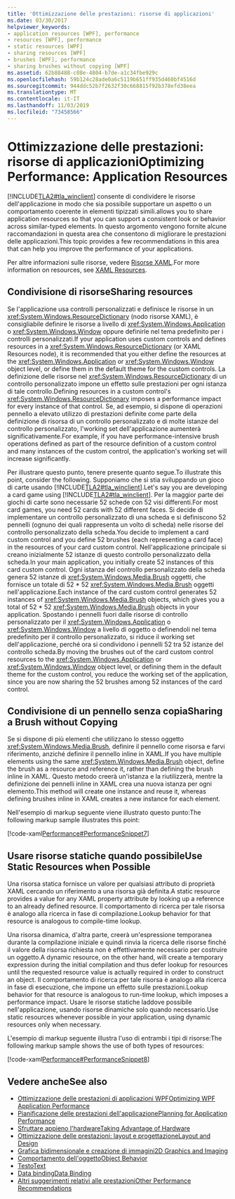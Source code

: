 ```yaml
---
title: 'Ottimizzazione delle prestazioni: risorse di applicazioni'
ms.date: 03/30/2017
helpviewer_keywords:
- application resources [WPF], performance
- resources [WPF], performance
- static resources [WPF]
- sharing resources [WPF]
- brushes [WPF], performance
- sharing brushes without copying [WPF]
ms.assetid: 62b88488-c08e-4804-b7de-a1c34fbe929c
ms.openlocfilehash: 59b124c28ade0a6c5119b651ff935d460bf4516d
ms.sourcegitcommit: 944ddc52b7f2632f30c668815f92b378efd38eea
ms.translationtype: MT
ms.contentlocale: it-IT
ms.lasthandoff: 11/03/2019
ms.locfileid: "73458566"
---
```

# <a name="optimizing-performance-application-resources"></a><span data-ttu-id="f4df1-102">Ottimizzazione delle prestazioni: risorse di applicazioni</span><span class="sxs-lookup"><span data-stu-id="f4df1-102">Optimizing Performance: Application Resources</span></span>
[!INCLUDE[TLA2#tla_winclient](../../../../includes/tla2sharptla-winclient-md.md)] <span data-ttu-id="f4df1-103">consente di condividere le risorse dell'applicazione in modo che sia possibile supportare un aspetto o un comportamento coerente in elementi tipizzati simili.</span><span class="sxs-lookup"><span data-stu-id="f4df1-103">allows you to share application resources so that you can support a consistent look or behavior across similar-typed elements.</span></span> <span data-ttu-id="f4df1-104">In questo argomento vengono fornite alcune raccomandazioni in questa area che consentono di migliorare le prestazioni delle applicazioni.</span><span class="sxs-lookup"><span data-stu-id="f4df1-104">This topic provides a few recommendations in this area that can help you improve the performance of your applications.</span></span>  
  
 <span data-ttu-id="f4df1-105">Per altre informazioni sulle risorse, vedere [Risorse XAML](../../../desktop-wpf/fundamentals/xaml-resources-define.md).</span><span class="sxs-lookup"><span data-stu-id="f4df1-105">For more information on resources, see [XAML Resources](../../../desktop-wpf/fundamentals/xaml-resources-define.md).</span></span>  
  
## <a name="sharing-resources"></a><span data-ttu-id="f4df1-106">Condivisione di risorse</span><span class="sxs-lookup"><span data-stu-id="f4df1-106">Sharing resources</span></span>  
 <span data-ttu-id="f4df1-107">Se l'applicazione usa controlli personalizzati e definisce le risorse in un <xref:System.Windows.ResourceDictionary> (nodo risorse XAML), è consigliabile definire le risorse a livello di <xref:System.Windows.Application> o <xref:System.Windows.Window> oppure definirle nel tema predefinito per i controlli personalizzati.</span><span class="sxs-lookup"><span data-stu-id="f4df1-107">If your application uses custom controls and defines resources in a <xref:System.Windows.ResourceDictionary> (or XAML Resources node), it is recommended that you either define the resources at the <xref:System.Windows.Application> or <xref:System.Windows.Window> object level, or define them in the default theme for the custom controls.</span></span> <span data-ttu-id="f4df1-108">La definizione delle risorse nel <xref:System.Windows.ResourceDictionary> di un controllo personalizzato impone un effetto sulle prestazioni per ogni istanza di tale controllo.</span><span class="sxs-lookup"><span data-stu-id="f4df1-108">Defining resources in a custom control's <xref:System.Windows.ResourceDictionary> imposes a performance impact for every instance of that control.</span></span> <span data-ttu-id="f4df1-109">Se, ad esempio, si dispone di operazioni pennello a elevato utilizzo di prestazioni definite come parte della definizione di risorsa di un controllo personalizzato e di molte istanze del controllo personalizzato, l'working set dell'applicazione aumenterà significativamente.</span><span class="sxs-lookup"><span data-stu-id="f4df1-109">For example, if you have performance-intensive brush operations defined as part of the resource definition of a custom control and many instances of the custom control, the application's working set will increase significantly.</span></span>  
  
 <span data-ttu-id="f4df1-110">Per illustrare questo punto, tenere presente quanto segue.</span><span class="sxs-lookup"><span data-stu-id="f4df1-110">To illustrate this point, consider the following.</span></span> <span data-ttu-id="f4df1-111">Supponiamo che si stia sviluppando un gioco di carte usando [!INCLUDE[TLA2#tla_winclient](../../../../includes/tla2sharptla-winclient-md.md)].</span><span class="sxs-lookup"><span data-stu-id="f4df1-111">Let's say you are developing a card game using [!INCLUDE[TLA2#tla_winclient](../../../../includes/tla2sharptla-winclient-md.md)].</span></span> <span data-ttu-id="f4df1-112">Per la maggior parte dei giochi di carte sono necessarie 52 schede con 52 visi differenti.</span><span class="sxs-lookup"><span data-stu-id="f4df1-112">For most card games, you need 52 cards with 52 different faces.</span></span> <span data-ttu-id="f4df1-113">Si decide di implementare un controllo personalizzato di una scheda e si definiscono 52 pennelli (ognuno dei quali rappresenta un volto di scheda) nelle risorse del controllo personalizzato della scheda.</span><span class="sxs-lookup"><span data-stu-id="f4df1-113">You decide to implement a card custom control and you define 52 brushes (each representing a card face) in the resources of your card custom control.</span></span> <span data-ttu-id="f4df1-114">Nell'applicazione principale si creano inizialmente 52 istanze di questo controllo personalizzato della scheda.</span><span class="sxs-lookup"><span data-stu-id="f4df1-114">In your main application, you initially create 52 instances of this card custom control.</span></span> <span data-ttu-id="f4df1-115">Ogni istanza del controllo personalizzato della scheda genera 52 istanze di <xref:System.Windows.Media.Brush> oggetti, che fornisce un totale di 52 \* 52 <xref:System.Windows.Media.Brush> oggetti nell'applicazione.</span><span class="sxs-lookup"><span data-stu-id="f4df1-115">Each instance of the card custom control generates 52 instances of <xref:System.Windows.Media.Brush> objects, which gives you a total of 52 \* 52 <xref:System.Windows.Media.Brush> objects in your application.</span></span> <span data-ttu-id="f4df1-116">Spostando i pennelli fuori dalle risorse di controllo personalizzato per il <xref:System.Windows.Application> o <xref:System.Windows.Window> a livello di oggetto o definendoli nel tema predefinito per il controllo personalizzato, si riduce il working set dell'applicazione, perché ora si condividono i pennelli 52 tra 52 istanze del controllo scheda.</span><span class="sxs-lookup"><span data-stu-id="f4df1-116">By moving the brushes out of the card custom control resources to the <xref:System.Windows.Application> or <xref:System.Windows.Window> object level, or defining them in the default theme for the custom control, you reduce the working set of the application, since you are now sharing the 52 brushes among 52 instances of the card control.</span></span>  
  
## <a name="sharing-a-brush-without-copying"></a><span data-ttu-id="f4df1-117">Condivisione di un pennello senza copia</span><span class="sxs-lookup"><span data-stu-id="f4df1-117">Sharing a Brush without Copying</span></span>  
 <span data-ttu-id="f4df1-118">Se si dispone di più elementi che utilizzano lo stesso oggetto <xref:System.Windows.Media.Brush>, definire il pennello come risorsa e farvi riferimento, anziché definire il pennello inline in XAML.</span><span class="sxs-lookup"><span data-stu-id="f4df1-118">If you have multiple elements using the same <xref:System.Windows.Media.Brush> object, define the brush as a resource and reference it, rather than defining the brush inline in XAML.</span></span> <span data-ttu-id="f4df1-119">Questo metodo creerà un'istanza e la riutilizzerà, mentre la definizione dei pennelli inline in XAML crea una nuova istanza per ogni elemento.</span><span class="sxs-lookup"><span data-stu-id="f4df1-119">This method will create one instance and reuse it, whereas defining brushes inline in XAML creates a new instance for each element.</span></span>  
  
 <span data-ttu-id="f4df1-120">Nell'esempio di markup seguente viene illustrato questo punto:</span><span class="sxs-lookup"><span data-stu-id="f4df1-120">The following markup sample illustrates this point:</span></span>  
  
 [!code-xaml[Performance#PerformanceSnippet7](~/samples/snippets/csharp/VS_Snippets_Wpf/Performance/CSharp/BrushResource.xaml#performancesnippet7)]  
  
## <a name="use-static-resources-when-possible"></a><span data-ttu-id="f4df1-121">Usare risorse statiche quando possibile</span><span class="sxs-lookup"><span data-stu-id="f4df1-121">Use Static Resources when Possible</span></span>  
 <span data-ttu-id="f4df1-122">Una risorsa statica fornisce un valore per qualsiasi attributo di proprietà XAML cercando un riferimento a una risorsa già definita.</span><span class="sxs-lookup"><span data-stu-id="f4df1-122">A static resource provides a value for any XAML property attribute by looking up a reference to an already defined resource.</span></span> <span data-ttu-id="f4df1-123">Il comportamento di ricerca per tale risorsa è analogo alla ricerca in fase di compilazione.</span><span class="sxs-lookup"><span data-stu-id="f4df1-123">Lookup behavior for that resource is analogous to compile-time lookup.</span></span>  
  
 <span data-ttu-id="f4df1-124">Una risorsa dinamica, d'altra parte, creerà un'espressione temporanea durante la compilazione iniziale e quindi rinvia la ricerca delle risorse finché il valore della risorsa richiesta non è effettivamente necessario per costruire un oggetto.</span><span class="sxs-lookup"><span data-stu-id="f4df1-124">A dynamic resource, on the other hand, will create a temporary expression during the initial compilation and thus defer lookup for resources until the requested resource value is actually required in order to construct an object.</span></span> <span data-ttu-id="f4df1-125">Il comportamento di ricerca per tale risorsa è analogo alla ricerca in fase di esecuzione, che impone un effetto sulle prestazioni.</span><span class="sxs-lookup"><span data-stu-id="f4df1-125">Lookup behavior for that resource is analogous to run-time lookup, which imposes a performance impact.</span></span> <span data-ttu-id="f4df1-126">Usare le risorse statiche laddove possibile nell'applicazione, usando risorse dinamiche solo quando necessario.</span><span class="sxs-lookup"><span data-stu-id="f4df1-126">Use static resources whenever possible in your application, using dynamic resources only when necessary.</span></span>  
  
 <span data-ttu-id="f4df1-127">L'esempio di markup seguente illustra l'uso di entrambi i tipi di risorse:</span><span class="sxs-lookup"><span data-stu-id="f4df1-127">The following markup sample shows the use of both types of resources:</span></span>  
  
 [!code-xaml[Performance#PerformanceSnippet8](~/samples/snippets/csharp/VS_Snippets_Wpf/Performance/CSharp/DynamicResource.xaml#performancesnippet8)]  
  
## <a name="see-also"></a><span data-ttu-id="f4df1-128">Vedere anche</span><span class="sxs-lookup"><span data-stu-id="f4df1-128">See also</span></span>

- [<span data-ttu-id="f4df1-129">Ottimizzazione delle prestazioni di applicazioni WPF</span><span class="sxs-lookup"><span data-stu-id="f4df1-129">Optimizing WPF Application Performance</span></span>](optimizing-wpf-application-performance.md)
- [<span data-ttu-id="f4df1-130">Pianificazione delle prestazioni dell'applicazione</span><span class="sxs-lookup"><span data-stu-id="f4df1-130">Planning for Application Performance</span></span>](planning-for-application-performance.md)
- [<span data-ttu-id="f4df1-131">Sfruttare appieno l'hardware</span><span class="sxs-lookup"><span data-stu-id="f4df1-131">Taking Advantage of Hardware</span></span>](optimizing-performance-taking-advantage-of-hardware.md)
- [<span data-ttu-id="f4df1-132">Ottimizzazione delle prestazioni: layout e progettazione</span><span class="sxs-lookup"><span data-stu-id="f4df1-132">Layout and Design</span></span>](optimizing-performance-layout-and-design.md)
- [<span data-ttu-id="f4df1-133">Grafica bidimensionale e creazione di immagini</span><span class="sxs-lookup"><span data-stu-id="f4df1-133">2D Graphics and Imaging</span></span>](optimizing-performance-2d-graphics-and-imaging.md)
- [<span data-ttu-id="f4df1-134">Comportamento dell'oggetto</span><span class="sxs-lookup"><span data-stu-id="f4df1-134">Object Behavior</span></span>](optimizing-performance-object-behavior.md)
- [<span data-ttu-id="f4df1-135">Testo</span><span class="sxs-lookup"><span data-stu-id="f4df1-135">Text</span></span>](optimizing-performance-text.md)
- [<span data-ttu-id="f4df1-136">Data binding</span><span class="sxs-lookup"><span data-stu-id="f4df1-136">Data Binding</span></span>](optimizing-performance-data-binding.md)
- [<span data-ttu-id="f4df1-137">Altri suggerimenti relativi alle prestazioni</span><span class="sxs-lookup"><span data-stu-id="f4df1-137">Other Performance Recommendations</span></span>](optimizing-performance-other-recommendations.md)
